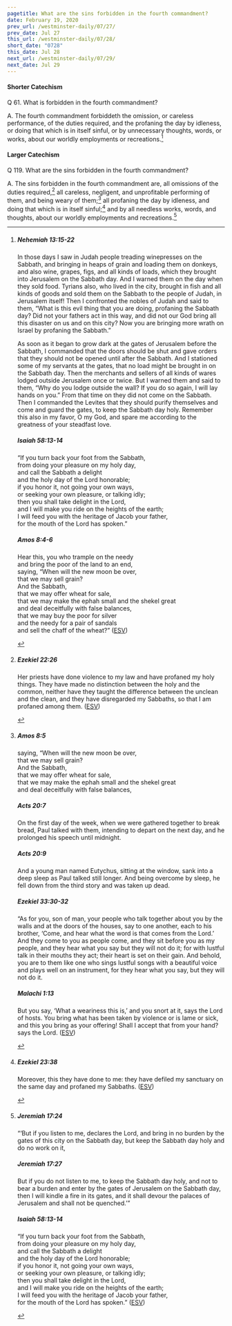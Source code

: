 ```yaml
---
pagetitle: What are the sins forbidden in the fourth commandment?
date: February 19, 2020
prev_url: /westminster-daily/07/27/
prev_date: Jul 27
this_url: /westminster-daily/07/28/
short_date: "0728"
this_date: Jul 28
next_url: /westminster-daily/07/29/
next_date: Jul 29
---
```


#### Shorter Catechism

<span class="q">Q 61.</span> What is forbidden in the fourth commandment?

<span class="q">A.</span> The fourth commandment forbiddeth the omission, or careless performance, of the duties required, and the profaning the day by idleness, or doing that which is in itself sinful, or by unnecessary thoughts, words, or works, about our worldly employments or recreations.[^fnref:wsc1]


[^fnref:wsc1]: <div class="esv"><h5>Nehemiah 13:15-22</h5> <div class="esv-text"><p id="p16013015.01-1">In those days I saw in Judah people treading winepresses on the Sabbath, and bringing in heaps of grain and loading them on donkeys, and also wine, grapes, figs, and all kinds of loads, which they brought into Jerusalem on the Sabbath day. And I warned them on the day when they sold food. Tyrians also, who lived in the city, brought in fish and all kinds of goods and sold them on the Sabbath to the people of Judah, in Jerusalem itself! Then I confronted the nobles of Judah and said to them, &#8220;What is this evil thing that you are doing, profaning the Sabbath day? Did not your fathers act in this way, and did not our God bring all this disaster on us and on this city? Now you are bringing more wrath on Israel by profaning the Sabbath.&#8221;</p>  <p id="p16013019.01-1">As soon as it began to grow dark at the gates of Jerusalem before the Sabbath, I commanded that the doors should be shut and gave orders that they should not be opened until after the Sabbath. And I stationed some of my servants at the gates, that no load might be brought in on the Sabbath day. Then the merchants and sellers of all kinds of wares lodged outside Jerusalem once or twice. But I warned them and said to them, &#8220;Why do you lodge outside the wall? If you do so again, I will lay hands on you.&#8221; From that time on they did not come on the Sabbath. Then I commanded the Levites that they should purify themselves and come and guard the gates, to keep the Sabbath day holy. Remember this also in my favor, O my God, and spare me according to the greatness of your steadfast love.</p> </div><h5>Isaiah 58:13-14</h5> <div class="esv-text"><div class="block-indent"> <p class="line-group" id="p23058013.01-2">&#8220;If you turn back your foot from the Sabbath,<br /> <span class="indent"></span>from doing your pleasure on my holy day,<br /> and call the Sabbath a delight<br /> <span class="indent"></span>and the holy day of the <span class="small-caps">Lord</span> honorable;<br /> if you honor it, not going your own ways,<br /> <span class="indent"></span>or seeking your own pleasure, or talking idly;<br />  then you shall take delight in the <span class="small-caps">Lord</span>,<br /> <span class="indent"></span>and I will make you ride on the heights of the earth;<br /> I will feed you with the heritage of Jacob your father,<br /> <span class="indent"></span>for the mouth of the <span class="small-caps">Lord</span> has spoken.&#8221;</p> </div> </div><h5>Amos 8:4-6</h5> <div class="esv-text"><div class="block-indent"> <p class="line-group" id="p30008004.01-3">Hear this, you who trample on the needy<br /> <span class="indent"></span>and bring the poor of the land to an end,<br />  saying, &#8220;When will the new moon be over,<br /> <span class="indent"></span>that we may sell grain?<br /> And the Sabbath,<br /> <span class="indent"></span>that we may offer wheat for sale,<br /> that we may make the ephah small and the shekel great<br /> <span class="indent"></span>and deal deceitfully with false balances,<br />  that we may buy the poor for silver<br /> <span class="indent"></span>and the needy for a pair of sandals<br /> <span class="indent"></span>and sell the chaff of the wheat?&#8221;  (<a href="http://www.esv.org" class="copyright">ESV</a>)</p> </div> </div> </div>


#### Larger Catechism

<span class="q">Q 119.</span> What are the sins forbidden in the fourth commandment?

<span class="q">A.</span> The sins forbidden in the fourth commandment are, all omissions of the duties required,[^fnref:wlc1] all careless, negligent, and unprofitable performing of them, and being weary of them;[^fnref:wlc2] all profaning the day by idleness, and doing that which is in itself sinful;[^fnref:wlc3] and by all needless works, words, and thoughts, about our worldly employments and recreations.[^fnref:wlc4]


[^fnref:wlc1]: <div class="esv"><h5>Ezekiel 22:26</h5> <div class="esv-text"><p id="p26022026.01-1">Her priests have done violence to my law and have profaned my holy things. They have made no distinction between the holy and the common, neither have they taught the difference between the unclean and the clean, and they have disregarded my Sabbaths, so that I am profaned among them.  (<a href="http://www.esv.org" class="copyright">ESV</a>)</p> </div> </div>

[^fnref:wlc2]: <div class="esv"><h5>Amos 8:5</h5> <div class="esv-text"><div class="block-indent"> <p class="line-group" id="p30008005.01-1">saying, &#8220;When will the new moon be over,<br /> <span class="indent"></span>that we may sell grain?<br /> And the Sabbath,<br /> <span class="indent"></span>that we may offer wheat for sale,<br /> that we may make the ephah small and the shekel great<br /> <span class="indent"></span>and deal deceitfully with false balances,</p> </div> </div><h5>Acts 20:7</h5> <div class="esv-text"> <p id="p44020007.06-2">On the first day of the week, when we were gathered together to break bread, Paul talked with them, intending to depart on the next day, and he prolonged his speech until midnight.</p> </div><h5>Acts 20:9</h5> <div class="esv-text"><p id="p44020009.01-3">And a young man named Eutychus, sitting at the window, sank into a deep sleep as Paul talked still longer. And being overcome by sleep, he fell down from the third story and was taken up dead.</p> </div><h5>Ezekiel 33:30-32</h5> <div class="esv-text"><p id="p26033030.01-4">&#8220;As for you, son of man, your people who talk together about you by the walls and at the doors of the houses, say to one another, each to his brother, &#8216;Come, and hear what the word is that comes from the <span class="small-caps">Lord</span>.&#8217; And they come to you as people come, and they sit before you as my people, and they hear what you say but they will not do it; for with lustful talk in their mouths they act; their heart is set on their gain. And behold, you are to them like one who sings lustful songs with a beautiful voice and plays well on an instrument, for they hear what you say, but they will not do it.</p> </div><h5>Malachi 1:13</h5> <div class="esv-text"><p id="p39001013.01-5">But you say, &#8216;What a weariness this is,&#8217; and you snort at it, says the <span class="small-caps">Lord</span> of hosts. You bring what has been taken by violence or is lame or sick, and this you bring as your offering! Shall I accept that from your hand? says the <span class="small-caps">Lord</span>.  (<a href="http://www.esv.org" class="copyright">ESV</a>)</p> </div> </div>

[^fnref:wlc3]: <div class="esv"><h5>Ezekiel 23:38</h5> <div class="esv-text"><p id="p26023038.01-1">Moreover, this they have done to me: they have defiled my sanctuary on the same day and profaned my Sabbaths.  (<a href="http://www.esv.org" class="copyright">ESV</a>)</p> </div> </div>

[^fnref:wlc4]: <div class="esv"><h5>Jeremiah 17:24</h5> <div class="esv-text"><p id="p24017024.01-1">&#8220;&#8216;But if you listen to me, declares the <span class="small-caps">Lord</span>, and bring in no burden by the gates of this city on the Sabbath day, but keep the Sabbath day holy and do no work on it,</p> </div><h5>Jeremiah 17:27</h5> <div class="esv-text"><p id="p24017027.01-2">But if you do not listen to me, to keep the Sabbath day holy, and not to bear a burden and enter by the gates of Jerusalem on the Sabbath day, then I will kindle a fire in its gates, and it shall devour the palaces of Jerusalem and shall not be quenched.&#8217;&#8221;</p> </div><h5>Isaiah 58:13-14</h5> <div class="esv-text"><div class="block-indent"> <p class="line-group" id="p23058013.01-3">&#8220;If you turn back your foot from the Sabbath,<br /> <span class="indent"></span>from doing your pleasure on my holy day,<br /> and call the Sabbath a delight<br /> <span class="indent"></span>and the holy day of the <span class="small-caps">Lord</span> honorable;<br /> if you honor it, not going your own ways,<br /> <span class="indent"></span>or seeking your own pleasure, or talking idly;<br />  then you shall take delight in the <span class="small-caps">Lord</span>,<br /> <span class="indent"></span>and I will make you ride on the heights of the earth;<br /> I will feed you with the heritage of Jacob your father,<br /> <span class="indent"></span>for the mouth of the <span class="small-caps">Lord</span> has spoken.&#8221;  (<a href="http://www.esv.org" class="copyright">ESV</a>)</p> </div> </div> </div>

